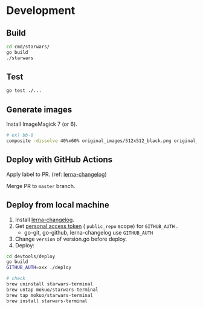 # Development

## Build

```zsh
cd cmd/starwars/
go build
./starwars
```

## Test

```zsh
go test ./...
```

## Generate images

Install ImageMagick 7 (or 6).

```zsh
# ex) bb-8
composite -dissolve 40%x60% original_images/512x512_black.png original_images/starwars-bb-8.png cmd/starwars/images/bb-8.png
```

## Deploy with GitHub Actions

Apply label to PR. (ref: [lerna-changelog](https://github.com/lerna/lerna-changelog))

Merge PR to `master` branch.

## Deploy from local machine

1. Install [lerna-changelog](https://github.com/lerna/lerna-changelog).
2. Get [personal access token](https://github.com/settings/tokens) ( `public_repo` scope) for `GITHUB_AUTH` .
    - go-git, go-github, lerna-changelog use `GITHUB_AUTH`
3. Change `version` of version.go before deploy.
4. Deploy:

```zsh
cd devtools/deploy
go build
GITHUB_AUTH=xxx ./deploy

# check
brew uninstall starwars-terminal
brew untap mokuo/starwars-terminal
brew tap mokuo/starwars-terminal
brew install starwars-terminal
```
